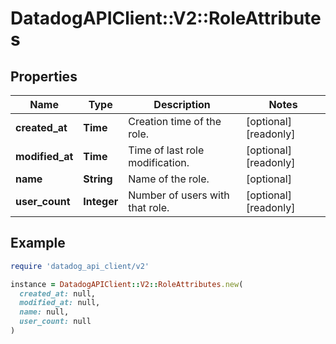 # DatadogAPIClient::V2::RoleAttributes

## Properties

| Name            | Type        | Description                     | Notes                |
| --------------- | ----------- | ------------------------------- | -------------------- |
| **created_at**  | **Time**    | Creation time of the role.      | [optional][readonly] |
| **modified_at** | **Time**    | Time of last role modification. | [optional][readonly] |
| **name**        | **String**  | Name of the role.               | [optional]           |
| **user_count**  | **Integer** | Number of users with that role. | [optional][readonly] |

## Example

```ruby
require 'datadog_api_client/v2'

instance = DatadogAPIClient::V2::RoleAttributes.new(
  created_at: null,
  modified_at: null,
  name: null,
  user_count: null
)
```
